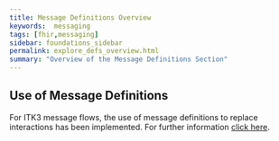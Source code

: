 ```yaml
---
title: Message Definitions Overview
keywords:  messaging
tags: [fhir,messaging]
sidebar: foundations_sidebar
permalink: explore_defs_overview.html
summary: "Overview of the Message Definitions Section"
---
```


## Use of Message Definitions ##

For ITK3 message flows, the use of message definitions to replace interactions has been implemented. For further information <a href="https://developer.nhs.uk/apis/itk3messagedistribution/explore_defs_overview.html" target="_blank">click here</a>.